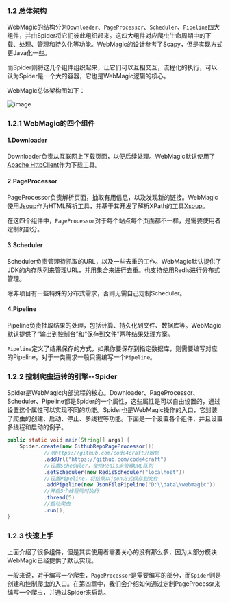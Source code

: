 ### 1.2 总体架构

WebMagic的结构分为`Downloader`、`PageProcessor`、`Scheduler`、`Pipeline`四大组件，并由Spider将它们彼此组织起来。这四大组件对应爬虫生命周期中的下载、处理、管理和持久化等功能。WebMagic的设计参考了Scapy，但是实现方式更Java化一些。

而Spider则将这几个组件组织起来，让它们可以互相交互，流程化的执行，可以认为Spider是一个大的容器，它也是WebMagic逻辑的核心。

WebMagic总体架构图如下：

![image](http://code4craft.github.io/images/posts/webmagic.png)

### 1.2.1 WebMagic的四个组件

#### 1.Downloader

Downloader负责从互联网上下载页面，以便后续处理。WebMagic默认使用了[Apache HttpClient](http://hc.apache.org/index.html)作为下载工具。

#### 2.PageProcessor

PageProcessor负责解析页面，抽取有用信息，以及发现新的链接。WebMagic使用[Jsoup](http://jsoup.org/)作为HTML解析工具，并基于其开发了解析XPath的工具[Xsoup](https://github.com/code4craft/xsoup)。

在这四个组件中，`PageProcessor`对于每个站点每个页面都不一样，是需要使用者定制的部分。
	
#### 3.Scheduler

Scheduler负责管理待抓取的URL，以及一些去重的工作。WebMagic默认提供了JDK的内存队列来管理URL，并用集合来进行去重。也支持使用Redis进行分布式管理。

除非项目有一些特殊的分布式需求，否则无需自己定制Scheduler。

#### 4.Pipeline

Pipeline负责抽取结果的处理，包括计算、持久化到文件、数据库等。WebMagic默认提供了“输出到控制台”和“保存到文件”两种结果处理方案。

`Pipeline`定义了结果保存的方式，如果你要保存到指定数据库，则需要编写对应的Pipeline。对于一类需求一般只需编写一个`Pipeline`。

### 1.2.2 控制爬虫运转的引擎--Spider

Spider是WebMagic内部流程的核心。Downloader、PageProcessor、Scheduler、Pipeline都是Spider的一个属性，这些属性是可以自由设置的，通过设置这个属性可以实现不同的功能。Spider也是WebMagic操作的入口，它封装了爬虫的创建、启动、停止、多线程等功能。下面是一个设置各个组件，并且设置多线程和启动的例子。

```java
public static void main(String[] args) {
    Spider.create(new GithubRepoPageProcessor())
            //从https://github.com/code4craft开始抓    
            .addUrl("https://github.com/code4craft")
            //设置Scheduler，使用Redis来管理URL队列
            .setScheduler(new RedisScheduler("localhost"))
            //设置Pipeline，将结果以json方式保存到文件
            .addPipeline(new JsonFilePipeline("D:\\data\\webmagic"))
            //开启5个线程同时执行
            .thread(5)
            //启动爬虫
            .run();
}
```

### 1.2.3 快速上手

上面介绍了很多组件，但是其实使用者需要关心的没有那么多，因为大部分模块WebMagic已经提供了默认实现。

一般来说，对于编写一个爬虫，`PageProcessor`是需要编写的部分，而`Spider`则是创建和控制爬虫的入口。在第四章中，我们会介绍如何通过定制PageProcessr来编写一个爬虫，并通过Spider来启动。